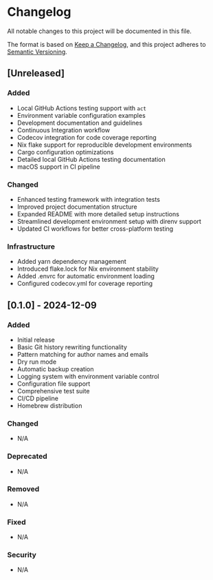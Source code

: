 # Changelog
All notable changes to this project will be documented in this file.

The format is based on [Keep a Changelog](https://keepachangelog.com/en/1.0.0/),
and this project adheres to [Semantic Versioning](https://semver.org/spec/v2.0.0.html).

## [Unreleased]
### Added
- Local GitHub Actions testing support with `act`
- Environment variable configuration examples
- Development documentation and guidelines
- Continuous Integration workflow
- Codecov integration for code coverage reporting
- Nix flake support for reproducible development environments
- Cargo configuration optimizations
- Detailed local GitHub Actions testing documentation
- macOS support in CI pipeline

### Changed
- Enhanced testing framework with integration tests
- Improved project documentation structure
- Expanded README with more detailed setup instructions
- Streamlined development environment setup with direnv support
- Updated CI workflows for better cross-platform testing

### Infrastructure
- Added yarn dependency management
- Introduced flake.lock for Nix environment stability
- Added .envrc for automatic environment loading
- Configured codecov.yml for coverage reporting

## [0.1.0] - 2024-12-09
### Added
- Initial release
- Basic Git history rewriting functionality
- Pattern matching for author names and emails
- Dry run mode
- Automatic backup creation
- Logging system with environment variable control
- Configuration file support
- Comprehensive test suite
- CI/CD pipeline
- Homebrew distribution

### Changed
- N/A

### Deprecated
- N/A

### Removed
- N/A

### Fixed
- N/A

### Security
- N/A
